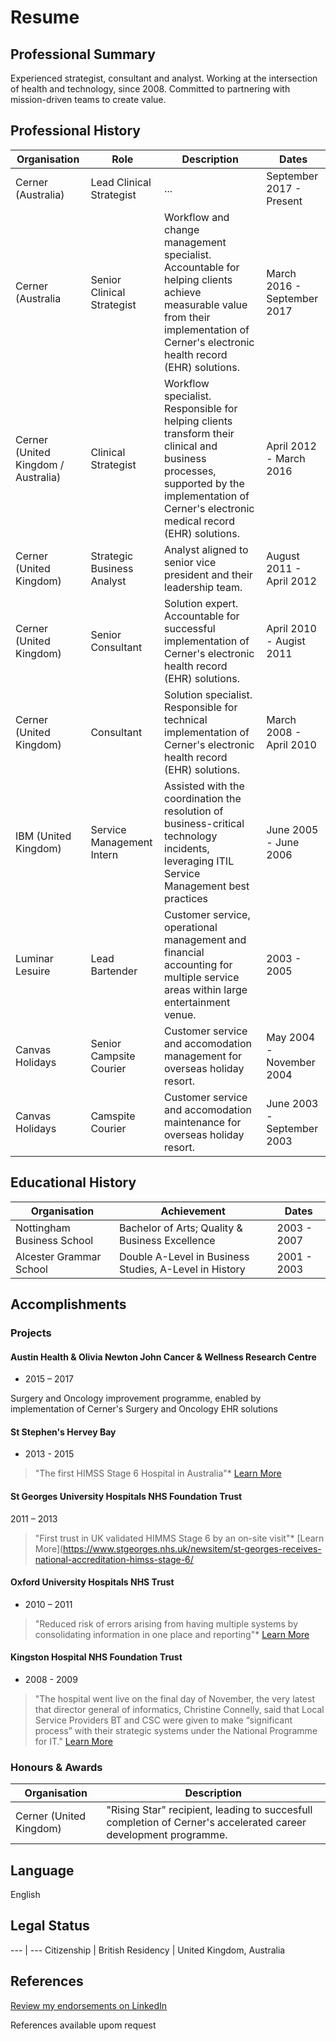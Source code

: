 # Resume

## Professional Summary

Experienced strategist, consultant and analyst. Working at the intersection of health and technology, since 2008. Committed to partnering with mission-driven teams to create value.

## Professional History

Organisation | Role | Description | Dates
------------ | ------------- | ------------- | -----------
Cerner (Australia) | Lead Clinical Strategist | ... | September 2017 - Present 
Cerner (Australia | Senior Clinical Strategist | Workflow and change management specialist. Accountable for helping clients achieve measurable value from their implementation of Cerner's electronic health record (EHR) solutions. | March 2016 - September 2017
Cerner (United Kingdom / Australia) | Clinical Strategist | Workflow specialist. Responsible for helping clients transform their clinical and business processes, supported by the implementation of Cerner's electronic medical record (EHR) solutions. | April 2012 - March 2016 
Cerner (United Kingdom) | Strategic Business Analyst | Analyst aligned to senior vice president and their leadership team. | August 2011 - April 2012
Cerner (United Kingdom) | Senior Consultant | Solution expert. Accountable for successful implementation of Cerner's electronic health record (EHR) solutions. | April 2010 - Augist 2011
Cerner (United Kingdom) | Consultant | Solution specialist. Responsible for technical implementation of Cerner's electronic health record (EHR) solutions. | March 2008 - April 2010
IBM (United Kingdom) | Service Management Intern | Assisted with the coordination the resolution of business-critical technology incidents, leveraging ITIL Service Management best practices | June 2005 - June 2006
Luminar Lesuire | Lead Bartender | Customer service, operational management and financial accounting for multiple service areas within large entertainment venue. | 2003 - 2005
Canvas Holidays | Senior Campsite Courier | Customer service and accomodation management for overseas holiday resort. | May 2004 - November 2004
Canvas Holidays | Camspite Courier | Customer service and accomodation maintenance for overseas holiday resort. | June 2003 - September 2003 

## Educational History

Organisation | Achievement | Dates
--- | ---- | ---
Nottingham Business School | Bachelor of Arts; Quality & Business Excellence |  2003 - 2007
Alcester Grammar School | Double A-Level in Business Studies, A-Level in History | 2001 - 2003

## Accomplishments

### Projects

#### Austin Health & Olivia Newton John Cancer & Wellness Research Centre
* 2015 – 2017

Surgery and Oncology improvement programme, enabled by implementation of Cerner's Surgery and Oncology EHR solutions

#### St Stephen's Hervey Bay 
* 2013 - 2015

> "The first HIMSS Stage 6 Hospital in Australia"* [Learn More](http://www.himssanalyticsasia.org/about/pressRoom-pressrelease19.asp)

#### St Georges University Hospitals NHS Foundation Trust
2011 – 2013

> "First trust in UK validated HIMMS Stage 6 by an on-site visit"* [Learn More](https://www.stgeorges.nhs.uk/newsitem/st-georges-receives-national-accreditation-himss-stage-6/

#### Oxford University Hospitals NHS Trust
* 2010 – 2011

> "Reduced risk of errors arising from having multiple systems by consolidating information in one place and reporting"* [Learn More](http://www.ouh.nhs.uk/patient-guide/documents/epr-case-study.pdf)

#### Kingston Hospital NHS Foundation Trust
* 2008 - 2009

> "The hospital went live on the final day of November, the very latest that director general of informatics, Christine Connelly, said that Local Service Providers BT and CSC were given to make “significant process” with their strategic systems under the National Programme for IT." [Learn More](https://www.digitalhealth.net/2009/12/kingston-hits-go-live-date-with-cerner/)

### Honours & Awards

Organisation | Description
--- | ---
Cerner (United Kingdom) | "Rising Star" recipient, leading to succesfull completion of Cerner's accelerated career development programme.

## Language

English

## Legal Status

--- | ---
Citizenship | British
Residency | United Kingdom, Australia

## References

[Review my endorsements on LinkedIn](https://www.linkedin.com/in/dalecraigwright/)

References available upom request
